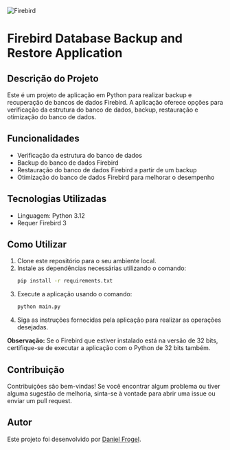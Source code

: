 ![Firebird](https://avatars.githubusercontent.com/u/6057940?s=200&v=4)
# Firebird Database Backup and Restore Application

## Descrição do Projeto
Este é um projeto de aplicação em Python para realizar backup e recuperação de bancos de dados Firebird. A aplicação oferece opções para verificação da estrutura do banco de dados, backup, restauração e otimização do banco de dados.

## Funcionalidades
- Verificação da estrutura do banco de dados
- Backup do banco de dados Firebird
- Restauração do banco de dados Firebird a partir de um backup
- Otimização do banco de dados Firebird para melhorar o desempenho

## Tecnologias Utilizadas
- Linguagem: Python 3.12
- Requer Firebird 3

## Como Utilizar
1. Clone este repositório para o seu ambiente local.
2. Instale as dependências necessárias utilizando o comando:  
    ```bash
    pip install -r requirements.txt
    ```
3. Execute a aplicação usando o comando:
    ```bash
    python main.py
    ```
4. Siga as instruções fornecidas pela aplicação para realizar as operações desejadas.
   
**Observação:** Se o Firebird que estiver instalado está na versão de 32 bits, certifique-se de executar a aplicação com o Python de 32 bits também.

## Contribuição
Contribuições são bem-vindas! Se você encontrar algum problema ou tiver alguma sugestão de melhoria, sinta-se à vontade para abrir uma issue ou enviar um pull request.

## Autor
Este projeto foi desenvolvido por [Daniel Frogel](https://github.com/DanielFrogel).
